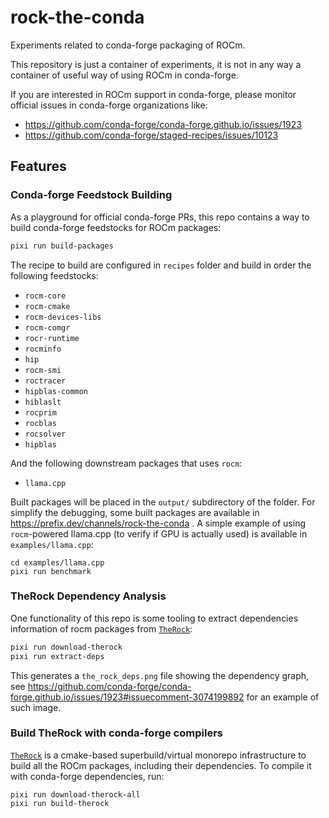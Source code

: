 # rock-the-conda

Experiments related to conda-forge packaging of ROCm.

This repository is just a container of experiments, it is not in any way a container of useful way of using ROCm in conda-forge.

If you are interested in ROCm support in conda-forge, please monitor official issues in conda-forge organizations like:
* https://github.com/conda-forge/conda-forge.github.io/issues/1923
* https://github.com/conda-forge/staged-recipes/issues/10123

## Features

### Conda-forge Feedstock Building

As a playground for official conda-forge PRs, this repo contains a way to build conda-forge feedstocks for ROCm packages:

~~~bash
pixi run build-packages
~~~

The recipe to build are configured in `recipes` folder and build in order the following feedstocks:
- `rocm-core`
- `rocm-cmake`
- `rocm-devices-libs`
- `rocm-comgr`
- `rocr-runtime`
- `rocminfo`
- `hip`
- `rocm-smi`
- `roctracer`
- `hipblas-common`
- `hiblaslt`
- `rocprim`
- `rocblas`
- `rocsolver`
- `hipblas`

And the following downstream packages that uses `rocm`:
- `llama.cpp`

Built packages will be placed in the `output/` subdirectory of the folder. For simplify the debugging, some built packages are available in https://prefix.dev/channels/rock-the-conda . A simple example of using `rocm`-powered llama.cpp (to verify if GPU is actually used) is available in `examples/llama.cpp`:

~~~
cd examples/llama.cpp
pixi run benchmark
~~~


### TheRock Dependency Analysis

One functionality of this repo is some tooling to extract dependencies information of rocm packages from [`TheRock`](https://github.com/ROCm/TheRock):

~~~bash
pixi run download-therock
pixi run extract-deps
~~~

This generates a `the_rock_deps.png` file showing the dependency graph, see https://github.com/conda-forge/conda-forge.github.io/issues/1923#issuecomment-3074199892 for an example of such image.

### Build TheRock with conda-forge compilers

[`TheRock`](https://github.com/ROCm/TheRock) is a cmake-based superbuild/virtual monorepo infrastructure to build all the ROCm packages, including their dependencies. To compile it with conda-forge dependencies, run:

~~~
pixi run download-therock-all
pixi run build-therock
~~~

